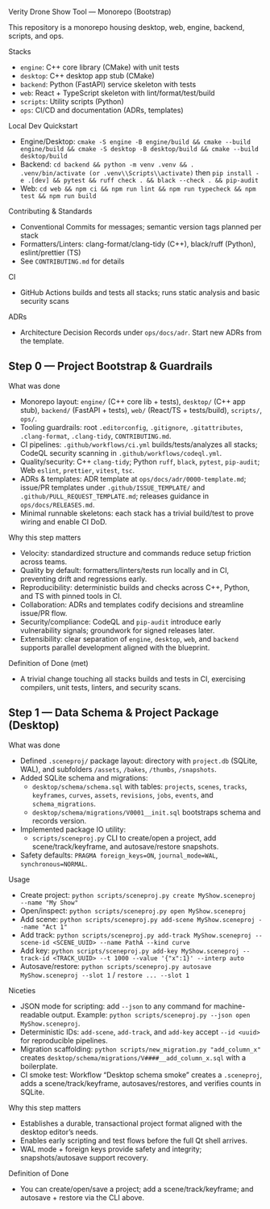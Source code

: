 Verity Drone Show Tool — Monorepo (Bootstrap)

This repository is a monorepo housing desktop, web, engine, backend, scripts, and ops.

Stacks
- `engine`: C++ core library (CMake) with unit tests
- `desktop`: C++ desktop app stub (CMake)
- `backend`: Python (FastAPI) service skeleton with tests
- `web`: React + TypeScript skeleton with lint/format/test/build
- `scripts`: Utility scripts (Python)
- `ops`: CI/CD and documentation (ADRs, templates)

Local Dev Quickstart
- Engine/Desktop: `cmake -S engine -B engine/build && cmake --build engine/build && cmake -S desktop -B desktop/build && cmake --build desktop/build`
- Backend: `cd backend && python -m venv .venv && . .venv/bin/activate (or .venv\\Scripts\\activate)` then `pip install -e .[dev] && pytest && ruff check . && black --check . && pip-audit`
- Web: `cd web && npm ci && npm run lint && npm run typecheck && npm test && npm run build`

Contributing & Standards
- Conventional Commits for messages; semantic version tags planned per stack
- Formatters/Linters: clang-format/clang-tidy (C++), black/ruff (Python), eslint/prettier (TS)
- See `CONTRIBUTING.md` for details

CI
- GitHub Actions builds and tests all stacks; runs static analysis and basic security scans

ADRs
- Architecture Decision Records under `ops/docs/adr`. Start new ADRs from the template.

## Step 0 — Project Bootstrap & Guardrails

What was done
- Monorepo layout: `engine/` (C++ core lib + tests), `desktop/` (C++ app stub), `backend/` (FastAPI + tests), `web/` (React/TS + tests/build), `scripts/`, `ops/`.
- Tooling guardrails: root `.editorconfig`, `.gitignore`, `.gitattributes`, `.clang-format`, `.clang-tidy`, `CONTRIBUTING.md`.
- CI pipelines: `.github/workflows/ci.yml` builds/tests/analyzes all stacks; CodeQL security scanning in `.github/workflows/codeql.yml`.
- Quality/security: C++ `clang-tidy`; Python `ruff`, `black`, `pytest`, `pip-audit`; Web `eslint`, `prettier`, `vitest`, `tsc`.
- ADRs & templates: ADR template at `ops/docs/adr/0000-template.md`; issue/PR templates under `.github/ISSUE_TEMPLATE/` and `.github/PULL_REQUEST_TEMPLATE.md`; releases guidance in `ops/docs/RELEASES.md`.
- Minimal runnable skeletons: each stack has a trivial build/test to prove wiring and enable CI DoD.

Why this step matters
- Velocity: standardized structure and commands reduce setup friction across teams.
- Quality by default: formatters/linters/tests run locally and in CI, preventing drift and regressions early.
- Reproducibility: deterministic builds and checks across C++, Python, and TS with pinned tools in CI.
- Collaboration: ADRs and templates codify decisions and streamline issue/PR flow.
- Security/compliance: CodeQL and `pip-audit` introduce early vulnerability signals; groundwork for signed releases later.
- Extensibility: clear separation of `engine`, `desktop`, `web`, and `backend` supports parallel development aligned with the blueprint.

Definition of Done (met)
- A trivial change touching all stacks builds and tests in CI, exercising compilers, unit tests, linters, and security scans.

## Step 1 — Data Schema & Project Package (Desktop)

What was done
- Defined `.sceneproj/` package layout: directory with `project.db` (SQLite, WAL), and subfolders `/assets`, `/bakes`, `/thumbs`, `/snapshots`.
- Added SQLite schema and migrations:
  - `desktop/schema/schema.sql` with tables: `projects`, `scenes`, `tracks`, `keyframes`, `curves`, `assets`, `revisions`, `jobs`, `events`, and `schema_migrations`.
  - `desktop/schema/migrations/V0001__init.sql` bootstraps schema and records version.
- Implemented package IO utility:
  - `scripts/sceneproj.py` CLI to create/open a project, add scene/track/keyframe, and autosave/restore snapshots.
- Safety defaults: `PRAGMA foreign_keys=ON`, `journal_mode=WAL`, `synchronous=NORMAL`.

Usage
- Create project: `python scripts/sceneproj.py create MyShow.sceneproj --name "My Show"`
- Open/inspect: `python scripts/sceneproj.py open MyShow.sceneproj`
- Add scene: `python scripts/sceneproj.py add-scene MyShow.sceneproj --name "Act 1"`
- Add track: `python scripts/sceneproj.py add-track MyShow.sceneproj --scene-id <SCENE_UUID> --name PathA --kind curve`
- Add key: `python scripts/sceneproj.py add-key MyShow.sceneproj --track-id <TRACK_UUID> --t 1000 --value '{"x":1}' --interp auto`
- Autosave/restore: `python scripts/sceneproj.py autosave MyShow.sceneproj --slot 1` / `restore ... --slot 1`

Niceties
- JSON mode for scripting: add `--json` to any command for machine-readable output. Example: `python scripts/sceneproj.py --json open MyShow.sceneproj`.
- Deterministic IDs: `add-scene`, `add-track`, and `add-key` accept `--id <uuid>` for reproducible pipelines.
- Migration scaffolding: `python scripts/new_migration.py "add_column_x"` creates `desktop/schema/migrations/V####__add_column_x.sql` with a boilerplate.
- CI smoke test: Workflow “Desktop schema smoke” creates a `.sceneproj`, adds a scene/track/keyframe, autosaves/restores, and verifies counts in SQLite.

Why this step matters
- Establishes a durable, transactional project format aligned with the desktop editor’s needs.
- Enables early scripting and test flows before the full Qt shell arrives.
- WAL mode + foreign keys provide safety and integrity; snapshots/autosave support recovery.

Definition of Done
- You can create/open/save a project; add a scene/track/keyframe; and autosave + restore via the CLI above.
